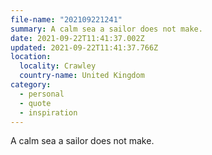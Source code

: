 ```yaml
---
file-name: "202109221241"
summary: A calm sea a sailor does not make.
date: 2021-09-22T11:41:37.002Z
updated: 2021-09-22T11:41:37.766Z
location:
  locality: Crawley
  country-name: United Kingdom
category:
  - personal
  - quote
  - inspiration
---
```

A calm sea a sailor does not make.